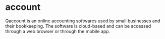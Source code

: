 # account
 
Qaccount is an online accounting softwares used by small businesses and their bookkeeping. The software is cloud-based and can be accessed through a web browser or through the mobile app. 
